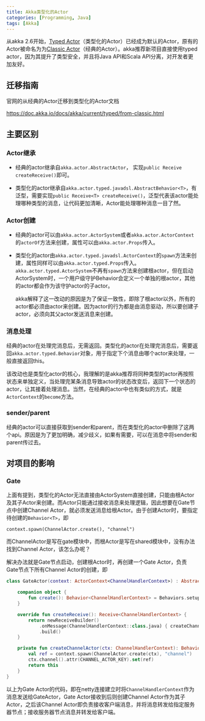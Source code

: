 ```yaml
---
title: Akka类型化的Actor
categories: [Programming, Java]
tags: [Akka]
---
```



从akka 2.6开始，[Typed Actor](https://doc.akka.io/docs/akka/current/typed/actors.html)（类型化的Actor）已经成为默认的Actor，原有的Actor被命名为为[Classic Actor](https://doc.akka.io/docs/akka/current/actors.html)（经典的Actor）。akka推荐新项目直接使用typed actor，因为其提升了类型安全，并且将Java API和Scala API分离，对开发者更加友好。

## 迁移指南
官网的从经典的Actor迁移到类型化的Actor文档

<https://doc.akka.io/docs/akka/current/typed/from-classic.html>

## 主要区别

### Actor继承
* 经典的actor继承自`akka.actor.AbstractActor`， 实现`public Receive createReceive()`即可。

* 类型化的actor继承自`akka.actor.typed.javadsl.AbstractBehavior<T>`，有泛型，需要实现`public Receive<T> createReceive()`，泛型代表该actor能处理哪种类型的消息，让代码更加清晰，Actor能处理哪种消息一目了然。

### Actor创建
* 经典的actor可以由`akka.actor.ActorSystem`或者`akka.actor.ActorContext`的`actorOf`方法来创建，属性可以由`akka.actor.Props`传入。

* 类型化的actor由`akka.actor.typed.javadsl.ActorContext`的`spawn`方法来创建，属性同样可以由`akka.actor.typed.Props`传入。`akka.actor.typed.ActorSystem`不再有`spawn`方法来创建根actor，但在启动ActorSystem时，一个用户级守护Behavior会定义一个单独的根actor，其他的actor都会作为该守护actor的子actor。

  akka解释了这一改动的原因是为了保证一致性，即除了根actor以外，所有的actor都必须由actor来创建。因为actor的行为都是由消息驱动，所以要创建子actor，必须向其父actor发送消息来创建。

### 消息处理
经典的actor在处理完消息后，无需返回。类型化的actor在处理完消息后，需要返回`akka.actor.typed.Behavior`对象，用于指定下个消息由哪个actor来处理，一般直接返回this。

该改动也是类型化actor的核心，我理解的是akka推荐将同种类型的actor再按照状态来单独定义，当处理完某条消息导致actor的状态改变后，返回下一个状态的actor，让其接着处理消息。当然，在经典的actor中也有类似的方式，就是`ActorContext`的`become`方法。

### sender/parent
经典的actor可以直接获取到sender和parent，而在类型化的actor中删除了这两个api。原因是为了更加明确，减少歧义，如果有需要，可以在消息中将sender和parent传过去。

## 对项目的影响

### Gate
上面有提到，类型化的Actor无法直接由ActorSystem直接创建，只能由根Actor及其子Actor来创建。而Actor只能通过接收消息来处理逻辑，因此想要在Gate节点中创建Channel Actor，就必须发送消息给根Actor。由于创建Actor时，要指定待创建的`Behavior<T>`，即
```
context.spawn(ChannelActor.create(), "channel")
```
而ChannelActor是写在gate模块中，而根Actor是写在shared模块中，没有办法找到Channel Actor，该怎么办呢？

解决办法就是Gate节点启动，创建根Actor时，再创建一个Gate Actor，负责Gate节点下所有Channel Actor的创建，即
```kotlin
class GateActor(context: ActorContext<ChannelHandlerContext>) : AbstractBehavior<ChannelHandlerContext>(context) {

    companion object {
        fun create(): Behavior<ChannelHandlerContext> = Behaviors.setup { GateActor(it) }
    }

    override fun createReceive(): Receive<ChannelHandlerContext> {
        return newReceiveBuilder()
            .onMessage(ChannelHandlerContext::class.java) { createChannelActor(it) }
            .build()
    }

    private fun createChannelActor(ctx: ChannelHandlerContext): Behavior<ChannelHandlerContext> {
        val ref = context.spawn(ChannelActor.create(ctx), "channel")
        ctx.channel().attr(CHANNEL_ACTOR_KEY).set(ref)
        return this
    }
}
```

以上为Gate Actor的代码，即在netty连接建立时将`ChannelHandlerContext`作为消息发送给GateActor，Gate Actor接收到后则创建Channel Actor作为其子Actor，之后该Channel Actor即负责接收客户端消息，并将消息转发给指定服务器节点；接收服务器节点消息并转发给客户端。
